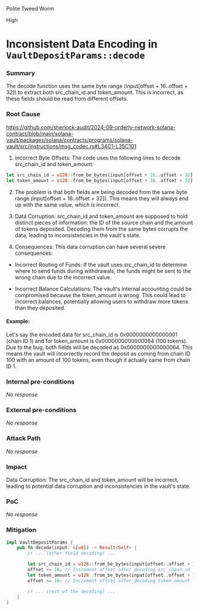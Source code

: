 Polite Tweed Worm

High

# Inconsistent Data Encoding in `VaultDepositParams::decode`

### Summary

The decode function uses the same byte range (input[offset + 16..offset + 32]) to extract both src_chain_id and token_amount. This is incorrect, as these fields should be read from different offsets.

### Root Cause

https://github.com/sherlock-audit/2024-09-orderly-network-solana-contract/blob/main/solana-vault/packages/solana/contracts/programs/solana-vault/src/instructions/msg_codec.rs#L34C1-L35C101

1. Incorrect Byte Offsets: The code uses the following lines to decode src_chain_id and token_amount:
```rust 
let src_chain_id = u128::from_be_bytes(input[offset + 16..offset + 32].try_into().unwrap());
let token_amount = u128::from_be_bytes(input[offset + 16..offset + 32].try_into().unwrap());
```
2. The problem is that both fields are being decoded from the same byte range (input[offset + 16..offset + 32]). This means they will always end up with the same value, which is incorrect.

3. Data Corruption: src_chain_id and token_amount are supposed to hold distinct pieces of information: the ID of the source chain and the amount of tokens deposited. Decoding them from the same bytes corrupts the data, leading to inconsistencies in the vault's state.

4. Consequences: This data corruption can have several severe consequences:

- Incorrect Routing of Funds: If the vault uses src_chain_id to determine where to send funds during withdrawals, the funds might be sent to the wrong chain due to the incorrect value.

- Incorrect Balance Calculations: The vault's internal accounting could be compromised because the token_amount is wrong. This could lead to incorrect balances, potentially allowing users to withdraw more tokens than they deposited.

#### Example:

Let's say the encoded data for src_chain_id is 0x0000000000000001 (chain ID 1) and for token_amount is 0x0000000000000064 (100 tokens). Due to the bug, both fields will be decoded as 0x0000000000000064. This means the vault will incorrectly record the deposit as coming from chain ID 100 with an amount of 100 tokens, even though it actually came from chain ID 1.





### Internal pre-conditions

_No response_

### External pre-conditions

_No response_

### Attack Path

_No response_

### Impact

Data Corruption: The src_chain_id and token_amount will be incorrect, leading to potential data corruption and inconsistencies in the vault's state.


### PoC

_No response_

### Mitigation

```rust 
impl VaultDepositParams {
    pub fn decode(input: &[u8]) -> Result<Self> {
        // ... (other field decoding) ...

        let src_chain_id = u128::from_be_bytes(input[offset..offset + 16].try_into().unwrap());
        offset += 16; // Increment offset after decoding src_chain_id
        let token_amount = u128::from_be_bytes(input[offset..offset + 16].try_into().unwrap());
        offset += 16; // Increment offset after decoding token_amount

        // ... (rest of the decoding) ...
    }
}
```
